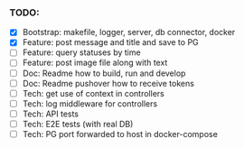 ### TODO:

- [x] Bootstrap: makefile, logger, server, db connector, docker
- [x] Feature: post message and title and save to PG
- [ ] Feature: query statuses by time
- [ ] Feature: post image file along with text
- [ ] Doc: Readme how to build, run and develop
- [ ] Doc: Readme pushover how to receive tokens
- [ ] Tech: get use of context in controllers
- [ ] Tech: log middleware for controllers
- [ ] Tech: API tests
- [ ] Tech: E2E tests (with real DB)
- [ ] Tech: PG port forwarded to host in docker-compose

